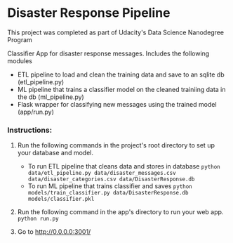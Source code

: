 # Disaster Response Pipeline
This project was completed as part of Udacity's Data Science Nanodegree Program

Classifier App for disaster response messages. Includes the following modules

* ETL pipeline to load and clean the training data and save to an sqlite db (etl_pipeline.py)
* ML pipeline that trains a classifier model on the cleaned trainiing data in the db (ml_pipeline.py)
* Flask wrapper for classifying new messages using the trained model (app/run.py)


### Instructions:
1. Run the following commands in the project's root directory to set up your database and model.

    - To run ETL pipeline that cleans data and stores in database
        `python data/etl_pipeline.py data/disaster_messages.csv data/disaster_categories.csv data/DisasterResponse.db`
    - To run ML pipeline that trains classifier and saves
        `python models/train_classifier.py data/DisasterResponse.db models/classifier.pkl`

2. Run the following command in the app's directory to run your web app.
    `python run.py`

3. Go to http://0.0.0.0:3001/